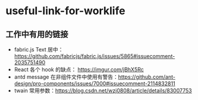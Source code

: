 # useful-link-for-worklife
## 工作中有用的链接
- fabric.js Text 居中： https://github.com/fabricjs/fabric.js/issues/5865#issuecomment-2035751490
- React 各个 hook 的缺点： https://imgur.com/jBhX5Rc
- antd message 在非组件文件中使用有警告：https://github.com/ant-design/pro-components/issues/7000#issuecomment-2114832811
- twain 常用参数：https://blog.csdn.net/wzj0808/article/details/83007753
